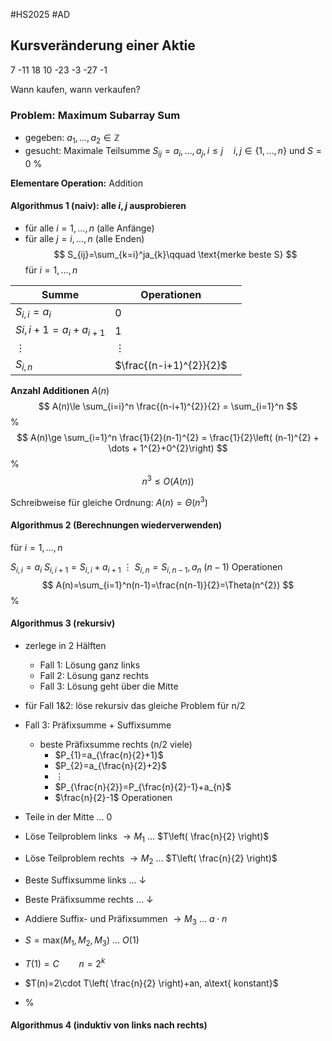 #HS2025 #AD 

## Kursveränderung einer Aktie

7 -11 18 10 -23 -3 -27 -1

Wann kaufen, wann verkaufen?

### Problem: Maximum Subarray Sum
- gegeben: $a_{1},\dots,a_{2}\in \mathbb{Z}$
- gesucht: Maximale Teilsumme $S_{ij}=a_{i},\dots,a_{j},i\le j\quad i,j\in \{ 1,\dots,n \}$ und $S=0$ %

**Elementare Operation:** Addition

#### Algorithmus 1 (naiv): alle $i,j$ ausprobieren
- für alle $i=1,\dots, n$ (alle Anfänge)
- für alle $j= i,\dots, n$ (alle Enden)
$$
S_{ij}=\sum_{k=i}^ja_{k}\qquad \text{merke beste S}
$$
für $i =1,\dots,n$

| Summe                  | Operationen             |     |
| ---------------------- | ----------------------- | --- |
| $S_{i,i} = a_{i}$      | 0                       |     |
| $Si,i+1=a_{i}+a_{i+1}$ | 1                       |     |
| $\vdots$               | $\vdots$                |     |
| $S_{i,n}$              | $\frac{(n-i+1)^{2}}{2}$ |     |
**Anzahl Additionen** $A(n)$
$$
A(n)\le \sum_{i=i}^n \frac{(n-i+1)^{2}}{2} = \sum_{i=1}^n 
$$
%
$$
A(n)\ge \sum_{i=1}^n \frac{1}{2}(n-1)^{2} = \frac{1}{2}\left( (n-1)^{2} + \dots + 1^{2}+0^{2}\right)
$$
%
$$
n^{3}\le O(A(n))
$$

Schreibweise für gleiche Ordnung: $A(n) = \Theta(n^{3})$

#### Algorithmus 2 (Berechnungen wiederverwenden)

für $i=1,\dots,n$

$S_{i,i}=a_{i}$
$S_{i,i+1}= S_{i,i} + a_{i+1}$
$\vdots$
$S_{i,n}=S_{i,n-1},a_{n}$
$(n-1)$ Operationen
$$
A(n)=\sum_{i=1}^n(n-1)=\frac{n(n-1)}{2}=\Theta(n^{2})
$$
%

#### Algorithmus 3 (rekursiv)
 
 - zerlege in 2 Hälften
	 - Fall 1: Lösung ganz links
	 - Fall 2: Lösung ganz rechts
	 - Fall 3: Lösung geht über die Mitte
- für Fall 1&2: löse rekursiv das gleiche Problem für n/2
- Fall 3: Präfixsumme + Suffixsumme
	- beste Präfixsumme rechts (n/2 viele)
		- $P_{1}=a_{\frac{n}{2}+1}$
		- $P_{2}=a_{\frac{n}{2}+2}$
		- $\vdots$
		- $P_{\frac{n}{2}}=P_{\frac{n}{2}-1}+a_{n}$
		- $\frac{n}{2}-1$ Operationen

- Teile in der Mitte $\dots$ $0$
- Löse Teilproblem links $\to M_{1}$ $\dots$ $T\left( \frac{n}{2} \right)$
- Löse Teilproblem rechts $\to M_{2}$ $\dots$ $T\left( \frac{n}{2} \right)$ 
- Beste Suffixsumme links $\dots$ $\downarrow$
- Beste Präfixsumme rechts $\dots$ $\downarrow$
- Addiere Suffix- und Präfixsummen $\to M_{3}$ $\dots$  $a\cdot n$
- $S=\text{max}(M_{1},M_{2},M_{3})$ $\dots$ $O(1)$
- $T(1)=C\qquad n=2^{k}$
- $T(n)=2\cdot T\left( \frac{n}{2} \right)+an, a\text{ konstant}$
- %

#### Algorithmus 4 (induktiv von links nach rechts)


